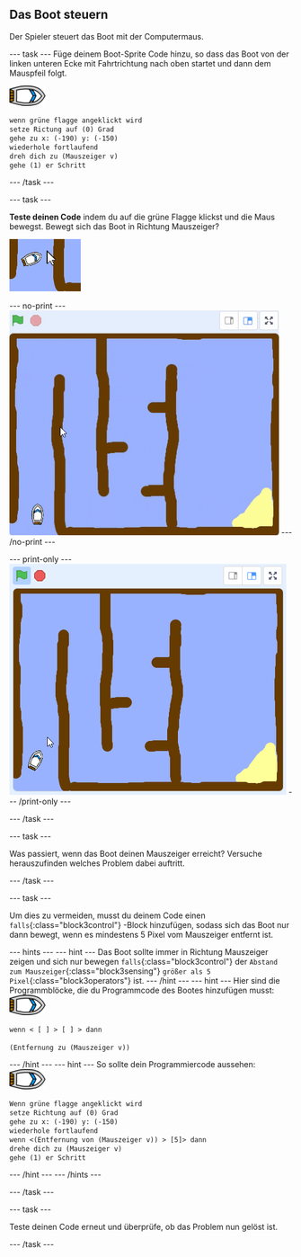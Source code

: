 ## Das Boot steuern

Der Spieler steuert das Boot mit der Computermaus.

\--- task \--- Füge deinem Boot-Sprite Code hinzu, so dass das Boot von der linken unteren Ecke mit Fahrtrichtung nach oben startet und dann dem Mauspfeil folgt.

![Boot-Kostüm](images/boat_resize.png)

```blocks3
wenn grüne flagge angeklickt wird
setze Rictung auf (0) Grad
gehe zu x: (-190) y: (-150)
wiederhole fortlaufend
dreh dich zu (Mauszeiger v)
gehe (1) er Schritt
```

\--- /task \---

\--- task \---

**Teste deinen Code** indem du auf die grüne Flagge klickst und die Maus bewegst. Bewegt sich das Boot in Richtung Mauszeiger?

![Screenshot](images/boat-mouse.png)

\--- no-print \--- ![screenshot](images/boat-pointer-test-anim.gif) \--- /no-print \---

\--- print-only \--- ![screenshot](images/boat-pointer-test-anim.png) \--- /print-only \---

\--- /task \---

\--- task \---

Was passiert, wenn das Boot deinen Mauszeiger erreicht? Versuche herauszufinden welches Problem dabei auftritt.

\--- /task \---

\--- task \---

Um dies zu vermeiden, musst du deinem Code einen `falls`{:class="block3control"} -Block hinzufügen, sodass sich das Boot nur dann bewegt, wenn es mindestens 5 Pixel vom Mauszeiger entfernt ist.

\--- hints \--- \--- hint \--- Das Boot sollte immer in Richtung Mauszeiger zeigen und sich nur bewegen `falls`{:class="block3control"} der `Abstand zum Mauszeiger`{:class="block3sensing"} `größer als 5 Pixel`{:class="block3operators"} ist. \--- /hint \--- \--- hint \--- Hier sind die Programmblöcke, die du Programmcode des Bootes hinzufügen musst: ![Boot-Kostüm](images/boat_resize.png)

```blocks3
wenn < [ ] > [ ] > dann

(Entfernung zu (Mauszeiger v))
```

\--- /hint \--- \--- hint \--- So sollte dein Programmiercode aussehen: ![Boot-Kostüm](images/boat_resize.png)

```blocks3
Wenn grüne flagge angeklickt wird
setze Richtung auf (0) Grad
gehe zu x: (-190) y: (-150)
wiederhole fortlaufend
wenn <(Entfernung von (Mauszeiger v)) > [5]> dann
drehe dich zu (Mauszeiger v)
gehe (1) er Schritt
```

\--- /hint \--- \--- /hints \---

\--- /task \---

\--- task \---

Teste deinen Code erneut und überprüfe, ob das Problem nun gelöst ist.

\--- /task \---